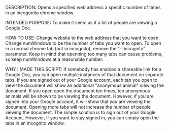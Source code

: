 DESCRIPTION:
Opens a specified web address a specific number of times in an incogonito chrome window.

INTENDED PURPOSE:
To make it seem as if a lot of people are viewing a Google Doc.

HOW TO USE:
Change website to the web address that you want to open.
Change numWindows to be the number of tabs you want to open.
To open in a normal chrome tab (not in incognito), remove the "--incognito" parameter.
Keep in mind that openning too many tabs can cause problems, so keep numWindows at a reasonable number.

WHY I MADE THIS SCRIPT:
If somebody has enabled a shareable link for a Google Doc, you can open multiple instances of that document on separate tabs.
If you are signed out of your Google account, each tab you open to view the document will show 
an additional "anonymous animal" viewing the document.
If you open open the document ten times, ten anonymous animals will be shown to be viewing the document.
However, if you are signed into your Google account, it will show that you are viewing the document.
Opening more tabs will not increase the number of people viewing the document.
The simple solution is to sign out of your Google Account. 
However, if you want to stay signed in, you can simply open the tabs in an incognito window. 
